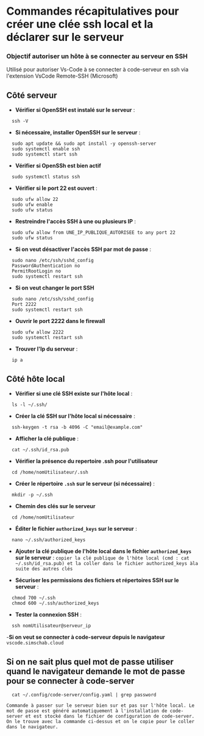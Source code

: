 
# Commandes récapitulatives pour créer une clée ssh local et la déclarer sur le serveur

### Objectif autoriser un hôte à se connecter au serveur en SSH

Utilisé pour autoriser Vs-Code à se connecter à code-serveur en ssh via l'extension VsCode Remote-SSH (Microsoft)

## Côté serveur

- **Vérifier si OpenSSH est instalé sur le serveur** :
```shell
  ssh -V
```
 
- **Si nécessaire, installer OpenSSH sur le serveur** :
```shell
  sudo apt update && sudo apt install -y openssh-server
  sudo systemctl enable ssh
  sudo systemctl start ssh
```

- **Vérifier si OpenSSh est bien actif**
```shell
  sudo systemctl status ssh
```

- **Vérifier si le port 22 est ouvert** :
```shell
  sudo ufw allow 22
  sudo ufw enable
  sudo ufw status
```

- **Restreindre l'accès SSH à une ou plusieurs IP** :
```shell
  sudo ufw allow from UNE_IP_PUBLIQUE_AUTORISEE to any port 22
  sudo ufw status
```

- **Si on veut désactiver l'accès SSH par mot de passe** :
```shell
  sudo nano /etc/ssh/sshd_config
  PasswordAuthentication no
  PermitRootLogin no
  sudo systemctl restart ssh
```

- **Si on veut changer le port SSH**
```shell
  sudo nano /etc/ssh/sshd_config
  Port 2222
  sudo systemctl restart ssh
```

- **Ouvrir le port 2222 dans le firewall**
```shell
  sudo ufw allow 2222
  sudo systemctl restart ssh
```

- **Trouver l'Ip du serveur** :
```shell
  ip a
```

## Côté hôte local

- **Vérifier si une clé SSH existe sur l'hôte local** :  
```shell 
  ls -l ~/.ssh/
```

- **Créer la clé SSH sur l'hôte local si nécessaire** :  
```shell
  ssh-keygen -t rsa -b 4096 -C "email@example.com"
```

- **Afficher la clé publique** :  
```shell
  cat ~/.ssh/id_rsa.pub
```

- **Vérifier la présence du repertoire .ssh pour l'utilisateur**
```shell
  cd /home/nomUtilisateur/.ssh
```

- **Créer le répertoire `.ssh` sur le serveur (si nécessaire)** :  
```shell
  mkdir -p ~/.ssh
```

- **Chemin des clés sur le serveur**
```shell
  cd /home/nomUtilisateur
```

- **Éditer le fichier `authorized_keys` sur le serveur** :  
```shell
  nano ~/.ssh/authorized_keys
```

- **Ajouter la clé publique de l'hôte local dans le fichier `authorized_keys` sur le serveur** :
  `copier la clé publique de l'hôte local (cmd : cat ~/.ssh/id_rsa.pub) et la coller dans le fichier authorized_keys àla suite des autres clés`

- **Sécuriser les permissions des fichiers et répertoires SSH sur le serveur** :  
```shell
  chmod 700 ~/.ssh  
  chmod 600 ~/.ssh/authorized_keys
```

- **Tester la connexion SSH** :  
```shell
  ssh nomUtilisateur@serveur_ip
```


-**Si on veut se connecter à code-serveur depuis le navigateur**
  `vscode.simschab.cloud`

## Si on ne sait plus quel mot de passe utiliser quand le navigateur demande le mot de passe pour se connecter à code-server
```shell 
  cat ~/.config/code-server/config.yaml | grep password
```

`Commande à passer sur le serveur bien sur et pas sur l'hôte local. Le mot de passe est généré automatiquement à l'installation de code-server et est stocké dans le fichier de configuration de code-server. On le trouve avec la commande ci-dessus et on le copie pour le coller dans le navigateur.`
